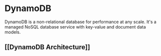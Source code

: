 # DynamoDB
DynamoDB is a non-relational database for performance at any scale. It's a managed NoSQL database service with key-value and document data models.

## [[DynamoDB Architecture]]